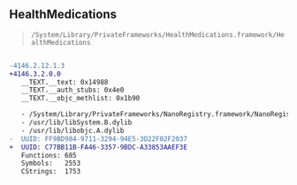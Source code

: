 ## HealthMedications

> `/System/Library/PrivateFrameworks/HealthMedications.framework/HealthMedications`

```diff

-4146.2.12.1.3
+4146.3.2.0.0
   __TEXT.__text: 0x14988
   __TEXT.__auth_stubs: 0x4e0
   __TEXT.__objc_methlist: 0x1b90

   - /System/Library/PrivateFrameworks/NanoRegistry.framework/NanoRegistry
   - /usr/lib/libSystem.B.dylib
   - /usr/lib/libobjc.A.dylib
-  UUID: FF9BD984-9711-3294-94E5-3D22F02F2037
+  UUID: C77BB11B-FA46-3357-9BDC-A33853AAEF3E
   Functions: 685
   Symbols:   2553
   CStrings:  1753

```

